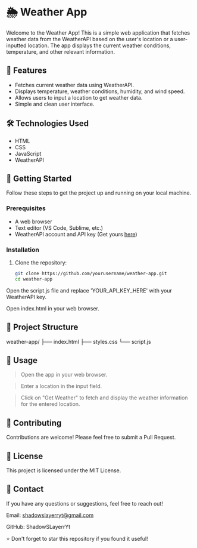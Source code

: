 # 🌦️ Weather App

Welcome to the Weather App! This is a simple web application that fetches weather data from the WeatherAPI based on the user's location or a user-inputted location. The app displays the current weather conditions, temperature, and other relevant information.

## 🌟 Features

- Fetches current weather data using WeatherAPI.
- Displays temperature, weather conditions, humidity, and wind speed.
- Allows users to input a location to get weather data.
- Simple and clean user interface.

## 🛠️ Technologies Used

- HTML
- CSS
- JavaScript
- WeatherAPI

## 🚀 Getting Started

Follow these steps to get the project up and running on your local machine.

### Prerequisites

- A web browser
- Text editor (VS Code, Sublime, etc.)
- WeatherAPI account and API key (Get yours [here](https://www.weatherapi.com/signup.aspx))

### Installation

1. Clone the repository:
   ```bash
   git clone https://github.com/yourusername/weather-app.git
   cd weather-app

Open the script.js file and replace 'YOUR_API_KEY_HERE' with your WeatherAPI key.

Open index.html in your web browser.

## 📂 Project Structure

weather-app/
├── index.html
├── styles.css
└── script.js

## 🌈 Usage

> Open the app in your web browser.

> Enter a location in the input field.

> Click on "Get Weather" to fetch and display the weather information for the entered location.


## 🤝 Contributing

Contributions are welcome! Please feel free to submit a Pull Request.

## 📝 License

This project is licensed under the MIT License.

## 📧 Contact

If you have any questions or suggestions, feel free to reach out!

Email: shadowslayerryt@gmail.com

GitHub: ShadowSLayerrYt

⭐️ Don't forget to star this repository if you found it useful!
